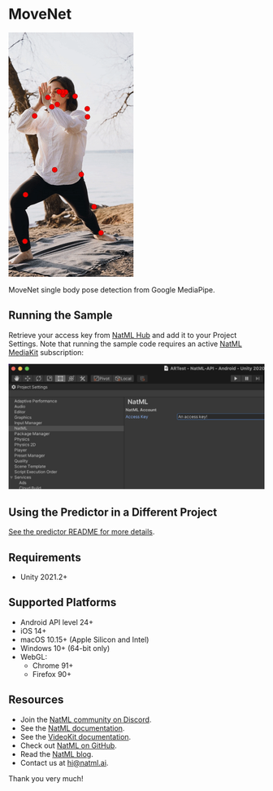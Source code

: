 # MoveNet

![demo](demo.gif)

MoveNet single body pose detection from Google MediaPipe.

## Running the Sample
Retrieve your access key from [NatML Hub](https://hub.natml.ai/profile) and add it to your Project Settings. Note that running the sample code requires an active [NatML MediaKit](https://www.natml.ai/pricing) subscription:

![project settings](https://github.com/natmlx/NatDevice/raw/main/.media/key.png)

## Using the Predictor in a Different Project
[See the predictor README for more details](Packages/ai.natml.vision.movenet/README.md).

## Requirements
- Unity 2021.2+

## Supported Platforms
- Android API level 24+
- iOS 14+
- macOS 10.15+ (Apple Silicon and Intel)
- Windows 10+ (64-bit only)
- WebGL:
    - Chrome 91+
    - Firefox 90+

## Resources
- Join the [NatML community on Discord](https://hub.natml.ai/community).
- See the [NatML documentation](https://docs.natml.ai/unity).
- See the [VideoKit documentation](https://docs.natml.ai/videokit).
- Check out [NatML on GitHub](https://github.com/natmlx).
- Read the [NatML blog](https://blog.natml.ai/).
- Contact us at [hi@natml.ai](mailto:hi@natml.ai).

Thank you very much!